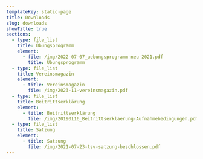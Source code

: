 ```yaml
---
templateKey: static-page
title: Downloads
slug: downloads
showTitle: true
sections:
  - type: file_list
    title: Übungsprogramm
    element:
      - file: /img/2022-07-07_uebungsprogramm-neu-2021.pdf
        title: Übungsprogramm
  - type: file_list
    title: Vereinsmagazin
    element:
      - title: Vereinsmagazin
        file: /img/2023-11-vereinsmagazin.pdf
  - type: file_list
    title: Beitrittserklärung
    element:
      - title: Beitrittserklärung
        file: /img/20190116_Beitrittserklaerung-Aufnahmebedingungen.pdf
  - type: file_list
    title: Satzung
    element:
      - title: Satzung
        file: /img/2021-07-23-tsv-satzung-beschlossen.pdf
---
```


